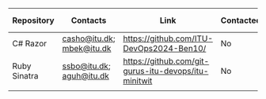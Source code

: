 | Repository | Contacts | Link | Contacted | Responed With | Team Responsible |
|------------|----------|-------|---------| --------------- | ---------- |
| C# Razor | casho@itu.dk; mbek@itu.dk | https://github.com/ITU-DevOps2024-Ben10/ | No |  | Simon |
| Ruby Sinatra  | ssbo@itu.dk; aguh@itu.dk | https://github.com/git-gurus-itu-devops/itu-minitwit | No  |  | Eduardo |
|  |  |  |  |  |  | 
